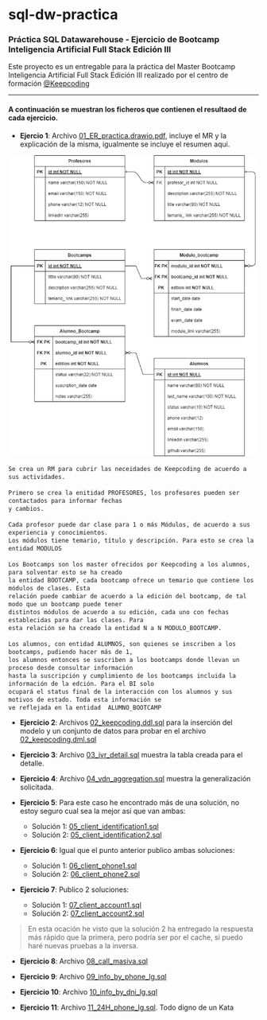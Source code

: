 # sql-dw-practica
### **Práctica SQL Datawarehouse** - Ejercicio de Bootcamp Inteligencia Artificial Full Stack Edición III

Este proyecto es un entregable para la práctica del Master Bootcamp Inteligencia Artificial Full Stack Edición III realizado por el centro de formación [@Keepcoding](https://github.com/KeepCoding)

---

#### A continuación se muestran los ficheros que contienen el resultaod de cada ejercicio.

- **Ejercio 1**: Archivo [01_ER_practica.drawio.pdf](./01_ER_practica.drawio.pdf), incluye el MR y la explicación de la misma, igualmente se incluye el resumen aqui.

![diagrama](./01_ER_practica.drawio.png)

```
Se crea un RM para cubrir las neceidades de Keepcoding de acuerdo a sus actividades.

Primero se crea la enitidad PROFESORES, los profesores pueden ser contactados para informar fechas 
y cambios. 

Cada profesor puede dar clase para 1 o más Módulos, de acuerdo a sus experiencia y conocimientos.
Los módulos tiene temario, título y descripción. Para esto se crea la entidad MODULOS

Los Bootcamps son los master ofrecidos por Keepcoding a los alumnos, para solventar esto se ha creado
la entidad BOOTCAMP, cada bootcamp ofrece un temario que contiene los módulos de clases. Esta 
relación puede cambiar de acuerdo a la edición del bootcamp, de tal modo que un bootcamp puede tener 
distintos módulos de acuerdo a su edición, cada uno con fechas establecidas para dar las clases. Para 
esta relación se ha creado la entidad N a N MODULO_BOOTCAMP.

Los alumnos, con entidad ALUMNOS, son quienes se inscriben a los bootcamps, pudiendo hacer más de 1,
los alumnos entonces se suscriben a los bootcamps donde llevan un proceso desde consultar información 
hasta la suscripción y cumplimiento de los bootcamps incluida la información de la edción. Para el BI solo 
ocupará el status final de la interacción con los alumnos y sus motivos de estado. Toda esta información se 
ve reflejada en la entidad  ALUMNO_BOOTCAMP 
```

- **Ejercicio 2**: Archivos [02_keepcoding.ddl.sql](./02_keepcoding.ddl.sql) para la inserción del modelo y un conjunto de datos para probar en el archivo [02_keepcoding.dml.sql](./02_keepcoding.dml.sql)

- **Ejercicio 3**: Archivo [03_ivr_detail.sql](./03_ivr_detail.sql) muestra la tabla creada para el detalle.

- **Ejercicio 4**: Archivo [04_vdn_aggregation.sql](./04_vdn_aggregation.sql) muestra la generalización solicitada.

- **Ejercicio 5**: Para este caso he encontrado más de una solución, no estoy seguro cual sea la mejor así que van ambas:
  - Solución 1: [05_client_identification1.sql](./05_client_identification1.sql)
  - Solución 2: [05_client_identification2.sql](./05_client_identification2.sql)

- **Ejercicio 6**: Igual que el punto anterior publico ambas soluciones:
  - Solución 1: [06_client_phone1.sql](./06_client_phone1.sql)
  - Solución 2: [06_client_phone2.sql](./06_client_phone2.sql)

- **Ejercicio 7**: Publico 2 soluciones:
  - Solución 1: [07_client_account1.sql](./07_client_account1.sql)
  - Solución 2: [07_client_account2.sql](./07_client_account2.sql)
> En esta ocación he visto que la solución 2 ha entregado la respuesta más rápido que la primera, pero podría ser por el cache, si puedo haré nuevas pruebas a la inversa.

- **Ejercicio 8**: Archivo [08_call_masiva.sql](./08_call_masiva.sql)

- **Ejercicio 9**: Archivo [09_info_by_phone_lg.sql](./09_info_by_phone_lg.sql)

- **Ejercicio 10**: Archivo [10_info_by_dni_lg.sql](./10_info_by_dni_lg.sql)

- **Ejercicio 11**: Archivo [11_24H_phone_lg.sql](./11_24H_phone_lg.sql). Todo digno de un Kata